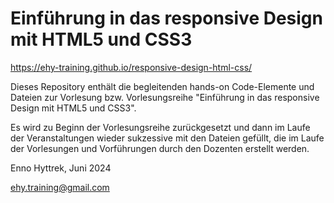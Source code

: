 # Einführung in das responsive Design mit HTML5 und CSS3

https://ehy-training.github.io/responsive-design-html-css/

Dieses Repository enthält die begleitenden hands-on Code-Elemente und Dateien zur Vorlesung bzw. Vorlesungsreihe "Einführung in das responsive Design mit HTML5 und CSS3". 

Es wird zu Beginn der Vorlesungsreihe zurückgesetzt und dann im Laufe der Veranstaltungen wieder sukzessive mit den Dateien gefüllt, die im Laufe der Vorlesungen und Vorführungen durch den Dozenten erstellt werden. 

Enno Hyttrek,
Juni 2024

ehy.training@gmail.com
